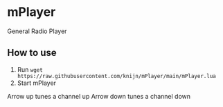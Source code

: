 # mPlayer
General Radio Player

## How to use
1. Run `wget https://raw.githubusercontent.com/knijn/mPlayer/main/mPlayer.lua`
2. Start mPlayer

Arrow up tunes a channel up
Arrow down tunes a channel down
